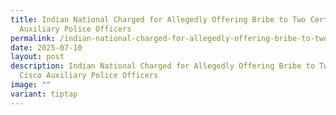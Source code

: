 ```yaml
---
title: Indian National Charged for Allegedly Offering Bribe to Two Certis Cisco
  Auxiliary Police Officers
permalink: /indian-national-charged-for-allegedly-offering-bribe-to-two-certis-cisco-auxiliary-police-officers/
date: 2025-07-10
layout: post
description: Indian National Charged for Allegedly Offering Bribe to Two Certis
  Cisco Auxiliary Police Officers
image: ""
variant: tiptap
---
```

